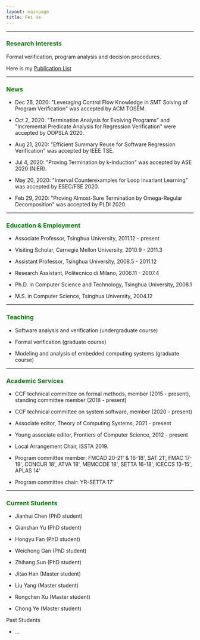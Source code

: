 ```yaml
---
layout: mainpage
title: Fei He
---
```


---

### <font color=green>Research Interests</font>

Formal verification, program analysis and decision procedures.

Here is my [Publication List](./publications.html)

---


### <font color=green>News</font>

- Dec 26, 2020: "Leveraging Control Flow Knowledge in SMT Solving of Program Verification" was accepted by ACM TOSEM. 

- Oct 2, 2020: "Termination Analysis for Evolving Programs" and "Incremental Predicate Analysis for Regression Verification" were accepted by OOPSLA 2020.

- Aug 21, 2020: "Efficient Summary Reuse for Software Regression Verification" was accepted by IEEE TSE.

- Jul 4, 2020: "Proving Termination by k-Induction" was accepted by ASE 2020 (NIER).

- May 20, 2020: "Interval Counterexamples for Loop Invariant Learning" was accepted by ESEC/FSE 2020.

- Feb 29, 2020: "Proving Almost-Sure Termination by Omega-Regular Decomposition" was accepted by PLDI 2020.

---

### <font color=green>Education & Employment</font>

- Associate Professor, Tsinghua University, 2011.12 - present

- Visiting Scholar, Carnegie Mellon University, 2010.9 - 2011.3

- Assistant Professor, Tsinghua University, 2008.5 - 2011.12

- Research Assistant, Politecnico di Milano, 2006.11 - 2007.4

- Ph.D. in Computer Science and Technology, Tsinghua University, 2008.1

- M.S. in Computer Science, Tsinghua University, 2004.12

---

### <font color=green>Teaching</font>

- Software analysis and verification (undergraduate course)
  
- Formal verification (graduate course)

- Modeling and analysis of embedded computing systems (graduate course)

---

### <font color=green>Academic Services</font>

- CCF technical committee on formal methods, member (2015 - present), standing committee member (2018 - present)

- CCF technical committee on system software, member (2020 - present)

- Associate editor, Theory of Computing Systems, 2021 - present

- Young associate editor, Frontiers of Computer Science, 2012 - present

- Local Arrangement Chair, ISSTA 2019.

- Program committee member: FMCAD 20-21' & 16-18', SAT 21', FMAC 17-19', CONCUR 18', ATVA 18', MEMCODE 18', SETTA 16-18', ICECCS 13-15', APLAS 14'

- Program committee chair: YR-SETTA 17'

---

### <font color=green>Current Students</font>

- Jianhui Chen (PhD student)

- Qianshan Yu (PhD student)

- Hongyu Fan (PhD student)

- Weichong Gan (PhD student)

- Zhihang Sun (PhD student)

- Jitao Han (Master student)

- Liu Yang (Master student)

- Rongchen Xu (Master student)

- Chong Ye (Master student)

Past Students

- ...
